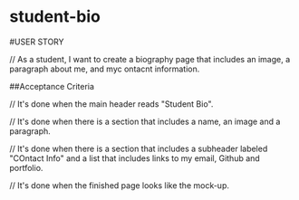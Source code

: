 # student-bio
#USER STORY

// As a student, I want to create a biography page that includes an image, a paragraph about me, and myc ontacnt information.

##Acceptance Criteria

// It's done when the main header reads "Student Bio".

// It's done when there is a section that includes a name, an image and a paragraph.

// It's done when there is a section that includes a subheader labeled "COntact Info" and a list that includes links to my email, Github and portfolio.

// It's done when the finished page looks like the mock-up.